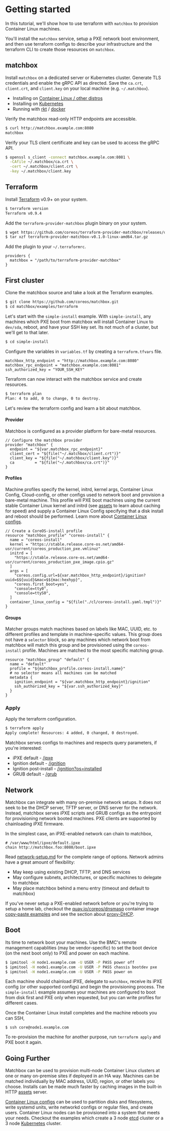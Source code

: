 # Getting started

In this tutorial, we'll show how to use terraform with `matchbox` to provision Container Linux machines.

You'll install the `matchbox` service, setup a PXE network boot environment, and then use terraform configs to describe your infrastructure and the terraform CLI to create those resources on `matchbox`.

## matchbox

Install `matchbox` on a dedicated server or Kubernetes cluster. Generate TLS credentials and enable the gRPC API as directed. Save the `ca.crt`, `client.crt`, and `client.key` on your local machine (e.g. `~/.matchbox`).

* Installing on [Container Linux / other distros](deployment.md)
* Installing on [Kubernetes](deployment.md#kubernetes)
* Running with [rkt](deployment.md#rkt) / [docker](deployment.md#docker)

Verify the matchbox read-only HTTP endpoints are accessible.

```sh
$ curl http://matchbox.example.com:8080
matchbox
```

Verify your TLS client certificate and key can be used to access the gRPC API.

```sh
$ openssl s_client -connect matchbox.example.com:8081 \
  -CAfile ~/.matchbox/ca.crt \
  -cert ~/.matchbox/client.crt \
  -key ~/.matchbox/client.key
```

## Terraform

Install [Terraform][terraform-dl] v0.9+ on your system.

```sh
$ terraform version
Terraform v0.9.4
```

Add the `terraform-provider-matchbox` plugin binary on your system.

```sh
$ wget https://github.com/coreos/terraform-provider-matchbox/releases/download/v0.1.0/terraform-provider-matchbox-v0.1.0-linux-amd64.tar.gz
$ tar xzf terraform-provider-matchbox-v0.1.0-linux-amd64.tar.gz
```

Add the plugin to your `~/.terraformrc`.

```hcl
providers {
  matchbox = "/path/to/terraform-provider-matchbox"
}
```

## First cluster

Clone the matchbox source and take a look at the Terraform examples.

```sh
$ git clone https://github.com/coreos/matchbox.git
$ cd matchbox/examples/terraform
```

Let's start with the `simple-install` example. With `simple-install`, any machines which PXE boot from matchbox will install Container Linux to `dev/sda`, reboot, and have your SSH key set. Its not much of a cluster, but we'll get to that later.

```sh
$ cd simple-install
```

Configure the variables in `variables.tf` by creating a `terraform.tfvars` file.

```hcl
matchbox_http_endpoint = "http://matchbox.example.com:8080"
matchbox_rpc_endpoint = "matchbox.example.com:8081"
ssh_authorized_key = "YOUR_SSH_KEY"
```

Terraform can now interact with the matchbox service and create resources.

```sh
$ terraform plan
Plan: 4 to add, 0 to change, 0 to destroy.
```

Let's review the terraform config and learn a bit about matchbox.

#### Provider

Matchbox is configured as a provider platform for bare-metal resources.

```hcl
// Configure the matchbox provider
provider "matchbox" {
  endpoint = "${var.matchbox_rpc_endpoint}"
  client_cert = "${file("~/.matchbox/client.crt")}"
  client_key = "${file("~/.matchbox/client.key")}"
  ca         = "${file("~/.matchbox/ca.crt")}"
}
```

#### Profiles

Machine profiles specify the kernel, initrd, kernel args, Container Linux Config, Cloud-config, or other configs used to network boot and provision a bare-metal machine. This profile will PXE boot machines using the current stable Container Linux kernel and initrd (see [assets](api.md#assets) to learn about caching for speed) and supply a Container Linux Config specifying that a disk install and reboot should be performed. Learn more about [Container Linux configs](https://coreos.com/os/docs/latest/configuration.html).

```hcl
// Create a CoreOS-install profile
resource "matchbox_profile" "coreos-install" {
  name = "coreos-install"
  kernel = "https://stable.release.core-os.net/amd64-usr/current/coreos_production_pxe.vmlinuz"
  initrd = [
    "https://stable.release.core-os.net/amd64-usr/current/coreos_production_pxe_image.cpio.gz"
  ]
  args = [
    "coreos.config.url=${var.matchbox_http_endpoint}/ignition?uuid=$${uuid}&mac=$${mac:hexhyp}",
    "coreos.first_boot=yes",
    "console=tty0",
    "console=ttyS0",
  ]
  container_linux_config = "${file("./cl/coreos-install.yaml.tmpl")}"
}
```

#### Groups

Matcher groups match machines based on labels like MAC, UUID, etc. to different profiles and template in machine-specific values. This group does not have a `selector` block, so any machines which network boot from matchbox will match this group and be provisioned using the `coreos-install` profile. Machines are matched to the most specific matching group.

```
resource "matchbox_group" "default" {
  name = "default"
  profile = "${matchbox_profile.coreos-install.name}"
  # no selector means all machines can be matched
  metadata {
    ignition_endpoint = "${var.matchbox_http_endpoint}/ignition"
    ssh_authorized_key = "${var.ssh_authorized_key}"
  }
}
```

### Apply

Apply the terraform configuration.

```sh
$ terraform apply
Apply complete! Resources: 4 added, 0 changed, 0 destroyed.
```

Matchbox serves configs to machines and respects query parameters, if you're interested:

* iPXE default - [/ipxe](http://matchbox.example.com:8080/ipxe)
* Ignition default - [/ignition](http://matchbox.example.com:8080/ignition)
* Ignition post-install - [/ignition?os=installed](http://matchbox.example.com:8080/ignition?os=installed)
* GRUB default - [/grub](http://matchbox.example.com:8080/grub)

## Network

Matchbox can integrate with many on-premise network setups. It does not seek to be the DHCP server, TFTP server, or DNS server for the network. Instead, matchbox serves iPXE scripts and GRUB configs as the entrypoint for provisioning network booted machines. PXE clients are supported by chainloading iPXE firmware.

In the simplest case, an iPXE-enabled network can chain to matchbox,

```
# /var/www/html/ipxe/default.ipxe
chain http://matchbox.foo:8080/boot.ipxe
```

Read [network-setup.md](network-setup.md) for the complete range of options. Network admins have a great amount of flexibility:

* May keep using existing DHCP, TFTP, and DNS services
* May configure subnets, architectures, or specific machines to delegate to matchbox
* May place matchbox behind a menu entry (timeout and default to matchbox)

If you've never setup a PXE-enabled network before or you're trying to setup a home lab, checkout the [quay.io/coreos/dnsmasq](https://quay.io/repository/coreos/dnsmasq) container image [copy-paste examples](https://github.com/coreos/matchbox/blob/master/Documentation/network-setup.md#coreosdnsmasq) and see the section about [proxy-DHCP](https://github.com/coreos/matchbox/blob/master/Documentation/network-setup.md#proxy-dhcp).

## Boot

Its time to network boot your machines. Use the BMC's remote management capablities (may be vendor-specific) to set the boot device (on the next boot only) to PXE and power on each machine.

```sh
$ ipmitool -H node1.example.com -U USER -P PASS power off
$ ipmitool -H node1.example.com -U USER -P PASS chassis bootdev pxe
$ ipmitool -H node1.example.com -U USER -P PASS power on
```

Each machine should chainload iPXE, delegate to `matchbox`, receive its iPXE config (or other supported configs) and begin the provisioning process. The `simple-install` example assumes your machines are configured to boot from disk first and PXE only when requested, but you can write profiles for different cases.

Once the Container Linux install completes and the machine reboots you can SSH,

```ssh
$ ssh core@node1.example.com
```

To re-provision the machine for another purpose, run `terraform apply` and PXE boot it again.

## Going Further

Matchbox can be used to provision multi-node Container Linux clusters at one or many on-premise sites if deployed in an HA way. Machines can be matched individually by MAC address, UUID, region, or other labels you choose. Installs can be made much faster by caching images in the built-in HTTP [assets](api.md#assets) server.

[Container Linux configs](https://coreos.com/os/docs/latest/configuration.html) can be used to partition disks and filesystems, write systemd units, write networkd configs or regular files, and create users. Container Linux nodes can be provisioned into a system that meets your needs. Checkout the examples which create a 3 node [etcd](../examples/terraform/etcd3-install) cluster or a 3 node [Kubernetes](../examples/terraform/bootkube-install) cluster.

[terraform-dl]: https://www.terraform.io/downloads.html

